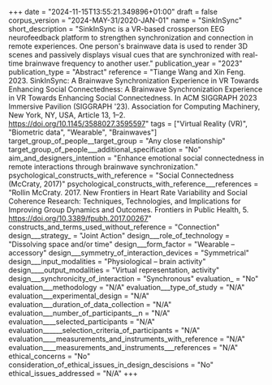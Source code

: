 +++
date = "2024-11-15T13:55:21.349896+01:00"
draft = false
corpus_version = "2024-MAY-31/2020-JAN-01"
name = "SinkInSync"
short_description = "SinkInSync is a VR-based crossperson EEG neurofeedback platform to strengthen synchronization and connection in remote experiences. One person's brainwave data is used to render 3D scenes and passively displays visual cues that are synchronized with real-time brainwave frequency to another user."
publication_year = "2023"
publication_type = "Abstract"
reference = "Tiange Wang and Xin Feng. 2023. SinkInSync: A Brainwave Synchronization Experience in VR Towards Enhancing Social Connectedness: A Brainwave Synchronization Experience in VR Towards Enhancing Social Connectedness. In ACM SIGGRAPH 2023 Immersive Pavilion (SIGGRAPH '23). Association for Computing Machinery, New York, NY, USA, Article 13, 1–2. https://doi.org/10.1145/3588027.3595597"
tags = ["Virtual Reality (VR)", "Biometric data", "Wearable", "Brainwaves"]
target_group_of_people__target_group = "Any close relationship"
target_group_of_people___additional_specification = "No"
aim_and_designers_intention = "Enhance emotional social connectedness in remote interactions through brainwave synchronization."
psychological_constructs_with_reference = "Social Connectedness (McCraty, 2017)"
psychological_constructs_with_reference___references = "Rollin McCraty. 2017. New Frontiers in Heart Rate Variability and Social Coherence Research: Techniques, Technologies, and Implications for Improving Group Dynamics and Outcomes. Frontiers in Public Health, 5. https://doi.org/10.3389/fpubh.2017.00267"
constructs_and_terms_used_without_reference = "Connection"
design___strategy_ = "Joint Action"
design___role_of_technology = "Dissolving space and/or time"
design___form_factor = "Wearable – accessory"
design___symmetry_of_interaction_devices = "Symmetrical"
design___input_modalities = "Physiological – brain activity"
design____output_modalities = "Virtual representation, activity"
design___synchronicity_of_interaction = "Synchronous"
evaluation_ = "No"
evaluation___methodology = "N/A"
evaluation___type_of_study = "N/A"
evaluation___experimental_design = "N/A"
evaluation___duration_of_data_collection = "N/A"
evaluation___number_of_participants__n = "N/A"
evaluation____selected_participants = "N/A"
evaluation______selection_criteria_of_participants = "N/A"
evaluation____measurements_and_instruments_with_reference = "N/A"
evaluation____measurements_and_instruments___references = "N/A"
ethical_concerns = "No"
consideration_of_ethical_issues_in_design_descisions = "No"
ethical_issues_addressed = "N/A"
+++
